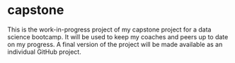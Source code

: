 # capstone
This is the work-in-progress project of my capstone project for a data science bootcamp. It will be used to keep my coaches and peers up to date on my progress. A final version of the project will be made available as an individual GitHub project.
